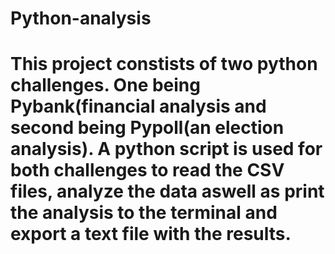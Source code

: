 # Python-analysis
# This project constists of two python challenges. One being Pybank(financial analysis and second being Pypoll(an election analysis). A python script is used for both challenges to read the CSV files, analyze the data aswell as print the analysis to the terminal and export a text file with the results.
